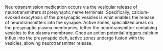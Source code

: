 Neurotransmission medication occurs via the vesicular release of neurotransmitters at presynaptic nerve terminals. Specifically, calcium-evoked exocytosis of the presynaptic vesicles is what enables the release of neurotransmitters into the synapse. Active zones, specialized areas on the presynaptic plasma membranes, tether the neurotransmitter-containing vesicles to the plasma membrane. Once an action potential triggers calcium influx into the presynaptic cleft, active zones undergo fusion with the vesicles, allowing neurotransmitter release.